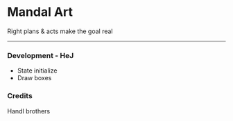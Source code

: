 # Mandal Art
Right plans & acts make the goal real

---

### Development - HeJ
- State initialize
- Draw boxes


### Credits
HandI brothers
